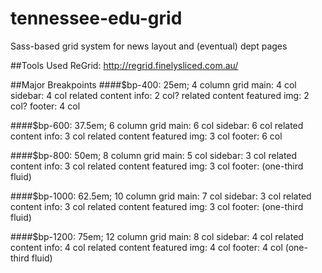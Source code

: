 # tennessee-edu-grid
Sass-based grid system for news layout and (eventual) dept pages

##Tools Used
ReGrid: http://regrid.finelysliced.com.au/

##Major Breakpoints
####$bp-400: 25em;
4 column grid
main: 4 col
sidebar: 4 col
related content info: 2 col?
related content featured img: 2 col?
footer: 4 col

####$bp-600: 37.5em;
6 column grid
main: 6 col
sidebar: 6 col
related content info: 3 col
related content featured img: 3 col
footer: 6 col

####$bp-800: 50em;
8 column grid
main: 5 col
sidebar: 3 col
related content info: 3 col
related content featured img: 3 col
footer: (one-third fluid)

####$bp-1000: 62.5em;
10 column grid
main: 7 col
sidebar: 3 col
related content info: 3 col
related content featured img: 3 col
footer: (one-third fluid)

####$bp-1200: 75em;
12 column grid
main: 8 col
sidebar: 4 col
related content info: 4 col
related content featured img: 4 col
footer: 4 col (one-third fluid)
